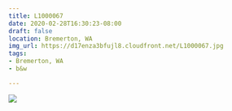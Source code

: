 ```yaml
---
title: L1000067
date: 2020-02-28T16:30:23-08:00
draft: false
location: Bremerton, WA
img_url: https://d17enza3bfujl8.cloudfront.net/L1000067.jpg
tags:
- Bremerton, WA
- b&w

---
```


![](https://d17enza3bfujl8.cloudfront.net/L1000067.jpg)

